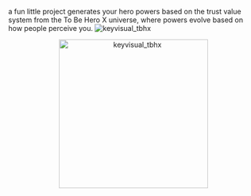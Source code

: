 a fun little project generates your hero powers based on the trust value system from the To Be Hero X universe, where powers evolve based on how people perceive you.
![keyvisual_tbhx](https://github.com/user-attachments/assets/b2ab917c-639a-4dc6-8e4e-29c642232697)<p align="center">
  <img src="https://github.com/user-attachments/assets/b2ab917c-639a-4dc6-8e4e-29c642232697" alt="keyvisual_tbhx" width="300" />
</p>

